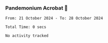 ### Pandemonium Acrobat 🤸

<!--START_SECTION:waka-->

```all_time
From: 21 October 2024 - To: 28 October 2024

Total Time: 0 secs

No activity tracked
```

<!--END_SECTION:waka-->
